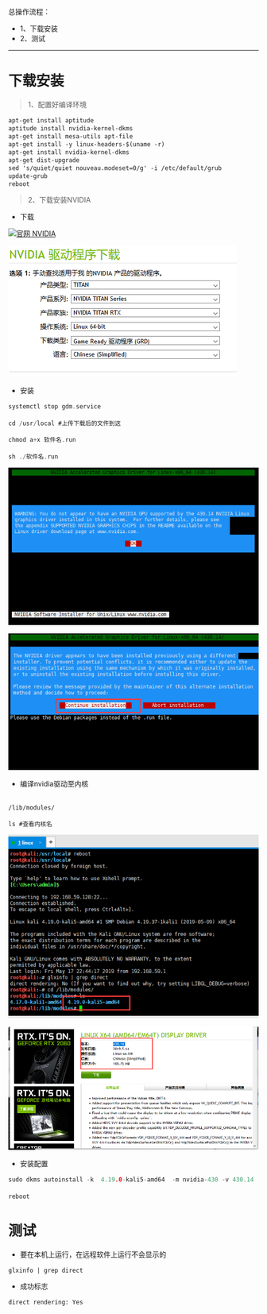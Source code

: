总操作流程：
- 1、下载安装
- 2、测试

***

# 下载安装

>1、配置好编译环境
```
apt-get install aptitude
aptitude install nvidia-kernel-dkms
apt-get install mesa-utils apt-file
apt-get install -y linux-headers-$(uname -r)
apt-get install nvidia-kernel-dkms
apt-get dist-upgrade
sed 's/quiet/quiet nouveau.modeset=0/g' -i /etc/default/grub
update-grub
reboot
```

>2、下载安装NVIDIA

- 下载

[![](https://img.shields.io/badge/官网-NVIDIA-red.svg "官网 NVIDIA")](https://www.nvidia.cn/Download/index.aspx?lang=cn)

![](image/3-1.png)

- 安装

```c
systemctl stop gdm.service

cd /usr/local #上传下载后的文件到这

chmod a+x 软件名.run

sh ./软件名.run

```

![](image/3-2.png)

![](image/3-3.png)

- 编译nvidia驱动至内核

```

/lib/modules/

ls #查看内核名

```

![](image/3-4.png)

![](image/3-5.png)


- 安装配置

```c
sudo dkms autoinstall -k  4.19.0-kali5-amd64  -m nvidia-430 -v 430.14

reboot
```

# 测试

- 要在本机上运行，在远程软件上运行不会显示的

```
glxinfo | grep direct
```
- 成功标志
```
direct rendering: Yes
```